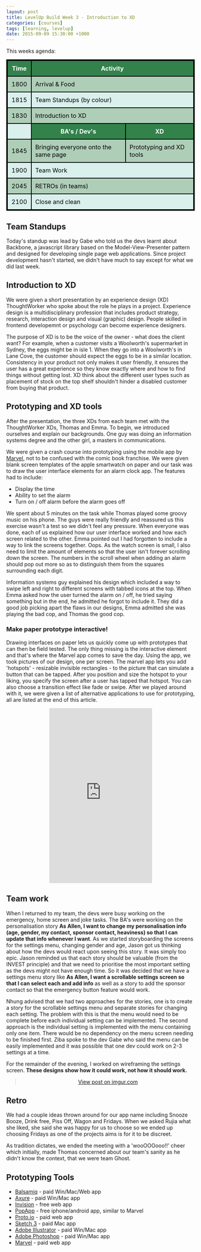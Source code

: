 ```yaml
---
layout: post
title: LevelUp Build Week 3 - Introduction to XD
categories: [courses]
tags: [learning, levelup]
date: 2015-09-09 15:30:00 +1000
---
```

<style>

table{
	margin: 0 auto;
    border-collapse: collapse;
    border-spacing: 0;
    border:2px solid #000000;
}

th{
    background: #33824c;
    color: white;
}

th, td{
    border:2px solid #000000;
    padding: 10px;
}

td{
	color: black;
}

tr:nth-child(even){
	background: #afceb8;
}

tr:nth-child(odd){
	background: #daf0ed;
}
</style>

This weeks agenda:

<table>
	<tr><th><b>Time</b></th><th colspan="2"><b>Activity</b></th></tr>
	<tr><td>1800</td><td colspan="2">Arrival & Food</td></tr>
	<tr><td>1815</td><td colspan="2">Team Standups (by colour)</td></tr>
	<tr><td>1830</td><td colspan="2">Introduction to XD</td></tr>
	<tr><td></td><th>BA's / Dev's</th><th>XD</th></tr>
	<tr><td>1845</td><td>Bringing everyone onto the same page</td><td>Prototyping and XD tools</td></tr>
	<tr><td>1900</td><td colspan="2">Team Work</td></tr>
	<tr><td>2045</td><td colspan="2">RETROs (in teams)</td></tr>
	<tr><td>2100</td><td colspan="2">Close and clean</td></tr>
</table>

## Team Standups
Today's standup was lead by Gabe who told us the devs learnt about Backbone, a javascript library based on the Model-View-Presenter pattern and designed for developing single page web applications.  Since project development hasn't started, we didn't have much to say except for what we did last week.

## Introduction to XD
We were given a short presentation by an experience design (XD) ThoughtWorker who spoke about the role he plays in a project.  Experience design is a multidisciplinary profession that includes product strategy, research, interaction design and visual (graphic) design.  People skilled in frontend developemnt or psychology can become experience designers.

The purpose of XD is to be the voice of the owner - what does the client want?  For example, when a customer visits a Woolworth's supermarket in Sydney, the eggs might be in isle 1.  When they go into a Woolworth's in Lane Cove, the customer should expect the eggs to be in a similar location.  Consistency in your product not only makes it user friendly, it ensures the user has a great experience so they know exactly where and how to find things without getting lost.  XD think about the different user types such as placement of stock on the top shelf shouldn't hinder a disabled customer from buying that product.

## Prototyping and XD tools
After the presentation, the three XDs from each team met with the ThoughtWorker XDs, Thomas and Emma.  To begin, we introduced ourselves and explain our backgrounds.  One guy was doing an information systems degree and the other girl, a masters in communications.  

We were given a crash course into prototyping using the mobile app by [Marvel][1], not to be confused with the comic book franchise.  We were given blank screen templates of the apple smartwatch on paper and our task was to draw the user interface elements for an alarm clock app.  The features had to include:

* Display the time 
* Ability to set the alarm
* Turn on / off alarm before the alarm goes off
 
We spent about 5 minutes on the task while Thomas played some groovy music on his phone.  The guys were really friendly and reassured us this exercise wasn't a test so we didn't feel any pressure.  When everyone was done, each of us explained how our user interface worked and how each screen related to the other.  Emma pointed out I had forgotten to include a way to link the screens together. Oops.  As the watch screen is small, I also need to limit the amount of elements so that the user isn't forever scrolling down the screen.  The numbers in the scroll wheel when adding an alarm should pop out more so as to distinguish them from the squares surrounding each digit.

Information systems guy explained his design which included a way to swipe left and right to different screens with tabbed icons at the top.  When Emma asked how the user turned the alarm on / off, he tried saying something but in the end, he admitted he forgot to include it.  They did a good job picking apart the flaws in our designs, Emma admitted she was playing the bad cop, and Thomas the good cop.  

### Make paper prototype interactive!
Drawing interfaces on paper lets us quickly come up with prototypes that can then be field tested.  The only thing missing is the interactive element and that's where the Marvel app comes to save the day.  Using the app, we took pictures of our design, one per screen.  The marvel app lets you add 'hotspots' - resizable invisible rectangles - to the picture that can simulate a button that can be tapped.  After you position and size the hotspot to your liking, you specify the screen after a user has tapped that hotspot.  You can also choose a transition effect like fade or swipe.  After we played around with it, we were given a list of alternative applications to use for prototyping, all are listed at the end of this article.   

<div style="text-align:center; width:100%"><iframe src="https://marvelapp.com/2g965h6?emb=1" width="275" height="467" allowTransparency="true" frameborder="0"></iframe></div>

## Team work
When I returned to my team, the devs were busy working on the emergency, home screen and joke tasks.  The BA's were working on the personalisation story **As Allen, I want to change my personalisation info (age, gender, my contact, sponsor contact, heaviness) so that I can update that info whenever I want**.  As we started storyboarding the screens for the settings menu, changing gender and age, Jason got us thinking about how the devs would react upon seeing this story.  It was simply too epic.  Jason reminded us that each story should be valuable (from the INVEST principle) and that we need to prioritise the most important setting as the devs might not have enough time.  So it was decided that we have a settings menu story like **As Allen, I want a scrollable settings screen so that I can select each and add info** as well as a story to add the sponsor contact so that the emergency button feature would work.  

Nhung advised that we had two approaches for the stories, one is to create a story for the scrollable settings menu and separate stories for changing each setting.  The problem with this is that the menu would need to be complete before each individual setting can be implemented.  The second approach is the individual setting is implemented with the menu containing only one item.  There would be no dependency on the menu screen needing to be finished first.  Ziba spoke to the dev Gabe who said the menu can be easily implemented and it was possible that one dev could work on 2-3 settings at a time.  

For the remainder of the evening, I worked on wireframing the settings screen.  **These designs show how it could work, not how it should work.** 

<div style="text-align:center; width:100%"><blockquote class="imgur-embed-pub" lang="en" data-id="a/pTXii"><a href="//imgur.com/a/pTXii">View post on imgur.com</a></blockquote><script async src="//s.imgur.com/min/embed.js" charset="utf-8"></script></div>

## Retro
We had a couple ideas thrown around for our app name including Snooze Booze, Drink free, Piss Off, Wagon and Fridays.  When we asked Rujia what she liked, she said she was happy for us to choose so we ended up choosing Fridays as one of the projects aims is for it to be discreet. 

As tradition dictates, we ended the meeting with a 'wooOOOooo!!' cheer which initially, made Thomas concerned about our team's sanity as he didn't know the context, that we were team Ghost.      

## Prototyping Tools
* [Balsamiq][2] - paid Win/Mac/Web app
* [Axure][3] - paid Win/Mac app
* [Invision][4] - free web app
* [PopApp][5] - free iphone/android app, similar to Marvel
* [Proto.io][6] - paid web app
* [Sketch 3][7] - paid Mac app
* [Adobe Illustrator][8] - paid Win/Mac app
* [Adobe Photoshop][9] - paid Win/Mac app
* [Marvel][1] - paid web app

[1]:https://marvelapp.com/
[2]:https://balsamiq.com/
[3]:http://www.axure.com/
[4]:http://www.invisionapp.com/
[5]:https://popapp.in/
[6]:https://proto.io/
[7]:http://bohemiancoding.com/sketch/
[8]:http://www.adobe.com/au/products/illustrator.html
[9]:http://www.adobe.com/au/products/photoshop.html
